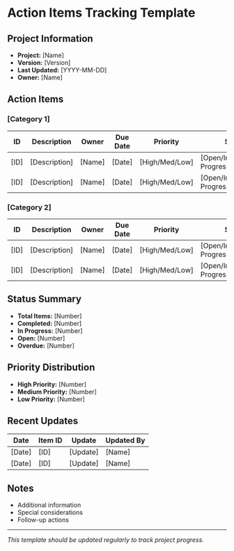 # Action Items Tracking Template

## Project Information
- **Project:** [Name]
- **Version:** [Version]
- **Last Updated:** [YYYY-MM-DD]
- **Owner:** [Name]

## Action Items

### [Category 1]

| ID | Description | Owner | Due Date | Priority | Status | Notes |
|----|-------------|-------|----------|----------|--------|-------|
| [ID] | [Description] | [Name] | [Date] | [High/Med/Low] | [Open/In Progress/Completed] | [Notes] |
| [ID] | [Description] | [Name] | [Date] | [High/Med/Low] | [Open/In Progress/Completed] | [Notes] |

### [Category 2]

| ID | Description | Owner | Due Date | Priority | Status | Notes |
|----|-------------|-------|----------|----------|--------|-------|
| [ID] | [Description] | [Name] | [Date] | [High/Med/Low] | [Open/In Progress/Completed] | [Notes] |
| [ID] | [Description] | [Name] | [Date] | [High/Med/Low] | [Open/In Progress/Completed] | [Notes] |

## Status Summary
- **Total Items:** [Number]
- **Completed:** [Number]
- **In Progress:** [Number]
- **Open:** [Number]
- **Overdue:** [Number]

## Priority Distribution
- **High Priority:** [Number]
- **Medium Priority:** [Number]
- **Low Priority:** [Number]

## Recent Updates
| Date | Item ID | Update | Updated By |
|------|---------|--------|------------|
| [Date] | [ID] | [Update] | [Name] |
| [Date] | [ID] | [Update] | [Name] |

## Notes
- Additional information
- Special considerations
- Follow-up actions

---
*This template should be updated regularly to track project progress.* 
